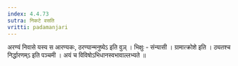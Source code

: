 ```yaml
---
index: 4.4.73
sutra: निकटे वसति
vritti: padamanjari
---
```


 अरण्यं निवासे यस्य स आरण्यकः, ठरण्यान्मनुष्येऽ इति वुञ् । भिक्षुः - संन्यासी । ग्रामात्क्रोशे इति । ठ्यतश्च निर्द्धारणम्ऽ इति पञ्चमी । अयं च विविषोऽभिधानस्वभावाल्लभ्यते ॥